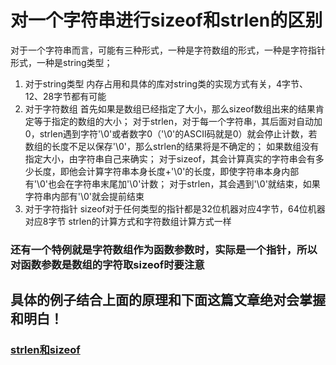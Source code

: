 # 对一个字符串进行sizeof和strlen的区别
对于一个字符串而言，可能有三种形式，一种是字符数组的形式，一种是字符指针形式，一种是string类型；
1. 对于string类型
   内存占用和具体的库对string类的实现方式有关，4字节、12、28字节都有可能
2. 对于字符数组
   首先如果是数组已经指定了大小，那么sizeof数组出来的结果肯定等于指定的数组的大小；
      对于strlen，对于每一个字符串，其后面对自动加0，strlen遇到字符'\0'或者数字0（'\0'的ASCII码就是0）就会停止计数，若数组的长度不足以保存'\0'，那么strlen的结果将是不确定的；
   如果数组没有指定大小，由字符串自己来确实；
      对于sizeof，其会计算真实的字符串会有多少长度，即他会计算字符串本身长度+'\0'的长度，即使字符串本身内部有'\0'也会在字符串末尾加'\0'计数；
      对于strlen，其会遇到'\0'就结束，如果字符串内部有'\0'就会提前结束
3. 对于字符指针
   sizeof对于任何类型的指针都是32位机器对应4字节，64位机器对应8字节
   strlen的计算方式和字符数组计算方式一样

### 还有一个特例就是字符数组作为函数参数时，实际是一个指针，所以对函数参数是数组的字符取sizeof时要注意

## 具体的例子结合上面的原理和下面这篇文章绝对会掌握和明白！
### [strlen和sizeof](https://zhuanlan.zhihu.com/p/93054021?utm_source=wechat_session&utm_medium=social&utm_oi=752170274572500992)
